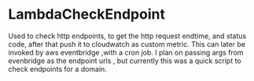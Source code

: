 # LambdaCheckEndpoint
Used to check http endpoints, to get the http request endtime, and status code, after that push it to cloudwatch as custom metric.
This can later be invoked by aws eventbridge ,with a cron job. 
I plan on passing args from evenbridge as the endpoint urls , but currently this was a quick script to check endpoints for a domain. 
